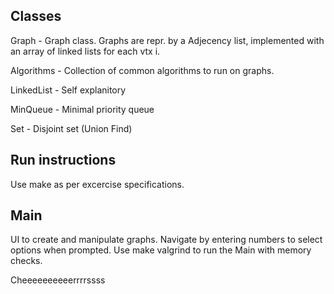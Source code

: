 ## Classes
Graph - Graph class. Graphs are repr. by a Adjecency list, implemented with an array of linked lists for each vtx i.

Algorithms - Collection of common algorithms to run on graphs.

LinkedList - Self explanitory

MinQueue - Minimal priority queue

Set - Disjoint set (Union Find)

## Run instructions
Use make as per excercise specifications.

## Main
UI to create and manipulate graphs.
Navigate by entering numbers to select options when prompted.
Use make valgrind to run the Main with memory checks.

Cheeeeeeeeeerrrrssss
